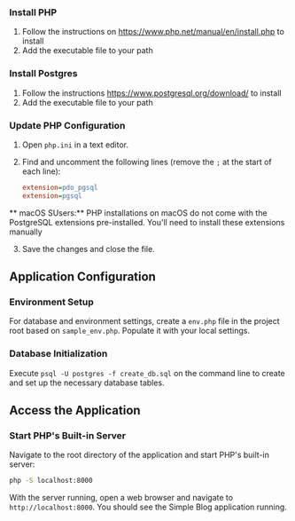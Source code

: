 ### Install PHP
1. Follow the instructions on https://www.php.net/manual/en/install.php to install
2. Add the executable file to your path

### Install Postgres
1. Follow the instructions https://www.postgresql.org/download/ to install
2. Add the executable file to your path

### Update PHP Configuration
1. Open `php.ini` in a text editor.
2. Find and uncomment the following lines (remove the `;` at the start of each line):

    ```ini
    extension=pdo_pgsql
    extension=pgsql
    ```

** macOS SUsers:** PHP installations on macOS do not come with the PostgreSQL extensions pre-installed. You'll need to install these extensions manually

3. Save the changes and close the file.

## Application Configuration

### Environment Setup

For database and environment settings, create a `env.php` file in the project root based on `sample_env.php`. Populate it with your local settings.

### Database Initialization

Execute `psql -U postgres -f create_db.sql` on the command line to create and set up the necessary database tables.

## Access the Application

### Start PHP's Built-in Server

Navigate to the root directory of the application and start PHP's built-in server:

```bash
php -S localhost:8000
```

With the server running, open a web browser and navigate to `http://localhost:8000`. You should see the Simple Blog application running.